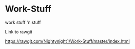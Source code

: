 # Work-Stuff
work stuff 'n stuff

Link to rawgit

https://rawgit.com/Nightynight1/Work-Stuff/master/index.html


